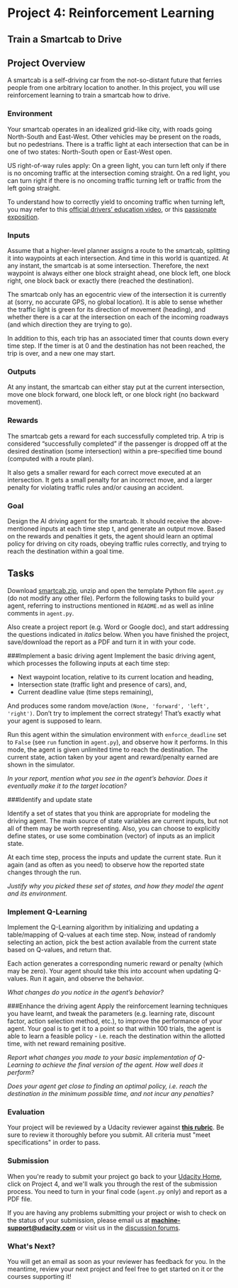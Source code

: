 # Project 4: Reinforcement Learning
## Train a Smartcab to Drive
## Project Overview
A smartcab is a self-driving car from the not-so-distant future that ferries people from one arbitrary location to another. In this project, you will use reinforcement learning to train a smartcab how to drive.

### Environment
Your smartcab operates in an idealized grid-like city, with roads going North-South and East-West. Other vehicles may be present on the roads, but no pedestrians. There is a traffic light at each intersection that can be in one of two states: North-South open or East-West open.

US right-of-way rules apply: On a green light, you can turn left only if there is no oncoming traffic at the intersection coming straight. On a red light, you can turn right if there is no oncoming traffic turning left or traffic from the left going straight.

To understand how to correctly yield to oncoming traffic when turning left, you may refer to this [official drivers’ education video](https://www.youtube.com/watch?v=TW0Eq2Q-9Ac), or this [passionate exposition](https://www.youtube.com/watch?v=0EdkxI6NeuA).

### Inputs
Assume that a higher-level planner assigns a route to the smartcab, splitting it into waypoints at each intersection. And time in this world is quantized. At any instant, the smartcab is at some intersection. Therefore, the next waypoint is always either one block straight ahead, one block left, one block right, one block back or exactly there (reached the destination).

The smartcab only has an egocentric view of the intersection it is currently at (sorry, no accurate GPS, no global location). It is able to sense whether the traffic light is green for its direction of movement (heading), and whether there is a car at the intersection on each of the incoming roadways (and which direction they are trying to go).

In addition to this, each trip has an associated timer that counts down every time step. If the timer is at 0 and the destination has not been reached, the trip is over, and a new one may start.

### Outputs
At any instant, the smartcab can either stay put at the current intersection, move one block forward, one block left, or one block right (no backward movement).

### Rewards
The smartcab gets a reward for each successfully completed trip. A trip is considered “successfully completed” if the passenger is dropped off at the desired destination (some intersection) within a pre-specified time bound (computed with a route plan).

It also gets a smaller reward for each correct move executed at an intersection. It gets a small penalty for an incorrect move, and a larger penalty for violating traffic rules and/or causing an accident.

### Goal
Design the AI driving agent for the smartcab. It should receive the above-mentioned inputs at each time step t, and generate an output move. Based on the rewards and penalties it gets, the agent should learn an optimal policy for driving on city roads, obeying traffic rules correctly, and trying to reach the destination within a goal time.

## Tasks

Download [smartcab.zip](https://s3.amazonaws.com/content.udacity-data.com/courses/nd009/projects/smartcab.zip), unzip and open the template Python file `agent.py` (do not modify any other file). Perform the following tasks to build your agent, referring to instructions mentioned in `README.md` as well as inline comments in `agent.py`.

Also create a project report (e.g. Word or Google doc), and start addressing the questions indicated in *italics* below. When you have finished the project, save/download the report as a PDF and turn it in with your code.

###Implement a basic driving agent
Implement the basic driving agent, which processes the following inputs at each time step:

- Next waypoint location, relative to its current location and heading,
- Intersection state (traffic light and presence of cars), and,
- Current deadline value (time steps remaining),

And produces some random move/action `(None, 'forward', 'left', 'right')`. Don’t try to implement the correct strategy! That’s exactly what your agent is supposed to learn.

Run this agent within the simulation environment with `enforce_deadline` set to `False` (see `run` function in `agent.py`), and observe how it performs. In this mode, the agent is given unlimited time to reach the destination. The current state, action taken by your agent and reward/penalty earned are shown in the simulator.

*In your report, mention what you see in the agent’s behavior. Does it eventually make it to the target location?*

###Identify and update state

Identify a set of states that you think are appropriate for modeling the driving agent. The main source of state variables are current inputs, but not all of them may be worth representing. Also, you can choose to explicitly define states, or use some combination (vector) of inputs as an implicit state.

At each time step, process the inputs and update the current state. Run it again (and as often as you need) to observe how the reported state changes through the run.

*Justify why you picked these set of states, and how they model the agent and its environment.*

### Implement Q-Learning
Implement the Q-Learning algorithm by initializing and updating a table/mapping of Q-values at each time step. Now, instead of randomly selecting an action, pick the best action available from the current state based on Q-values, and return that.

Each action generates a corresponding numeric reward or penalty (which may be zero). Your agent should take this into account when updating Q-values.
Run it again, and observe the behavior.

*What changes do you notice in the agent’s behavior?*

###Enhance the driving agent
Apply the reinforcement learning techniques you have learnt, and tweak the parameters (e.g. learning rate, discount factor, action selection method, etc.), to improve the performance of your agent. Your goal is to get it to a point so that within 100 trials, the agent is able to learn a feasible policy - i.e. reach the destination within the allotted time, with net reward remaining positive.

*Report what changes you made to your basic implementation of Q-Learning to achieve the final version of the agent. How well does it perform?*

*Does your agent get close to finding an optimal policy, i.e. reach the destination in the minimum possible time, and not incur any penalties?*

### Evaluation

Your project will be reviewed by a Udacity reviewer against **<a href="https://review.udacity.com/#!/projects/5404058893/rubric" target="_blank">this rubric</a>**. Be sure to review it thoroughly before you submit. All criteria must "meet specifications" in order to pass.

### Submission
When you're ready to submit your project go back to your <a href="https://www.udacity.com/me" target="_blank">Udacity Home</a>, click on Project 4, and we'll walk you through the rest of the submission process. You need to turn in your final code (`agent.py` only) and report as a PDF file.

If you are having any problems submitting your project or wish to check on the status of your submission, please email us at **machine-support@udacity.com** or visit us in the <a href="http://discussions.udacity.com" target="_blank">discussion forums</a>.

### What's Next?
You will get an email as soon as your reviewer has feedback for you. In the meantime, review your next project and feel free to get started on it or the courses supporting it!
